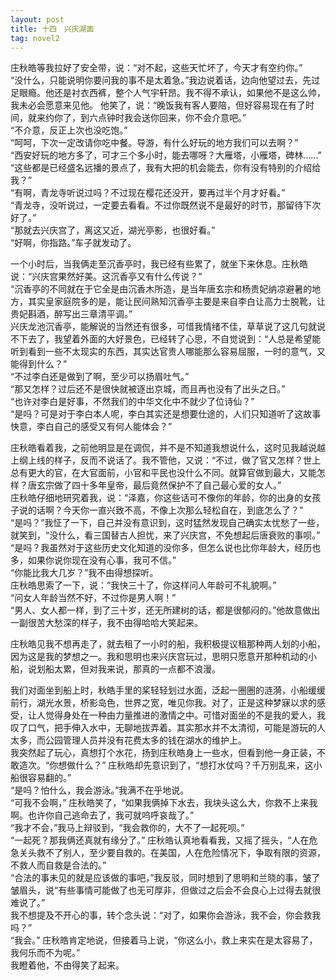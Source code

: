 ```yaml
---
layout: post
title: 十四　兴庆湖面
tag: novel2
---
```


庄秋皓等我拉好了安全带，说：“对不起，这些天忙坏了，今天才有空约你。”<br />
“没什么，只能说明你要问我的事不是太着急。”我边说着话，边向他望过去，先过足眼瘾。他还是衬衣西裤，整个人气宇轩昂。我不得不承认，如果他不是这么帅，我未必会愿意来见他。
他笑了，说：“晚饭我有客人要陪，但好容易现在有了时间，就来约你了，到六点钟时我会送你回来，你不会介意吧。”<br />
“不介意，反正上次也没吃饱。”<br />
“呵呵，下次一定改请你吃中餐。导游，有什么好玩的地方我们可以去啊？”<br />
“西安好玩的地方多了，可才三个多小时，能去哪呀？大雁塔，小雁塔，碑林……”<br />
“这些都是已经盛名远播的景点了，我有大把的机会能去，你有没有特别的介绍给我？” <br />
“有啊，青龙寺听说过吗？不过现在樱花还没开，要再过半个月才好看。”<br />
“青龙寺，没听说过，一定要去看看。不过你既然说不是最好的时节，那留待下次好了。”<br />
“那就去兴庆宫了，离这又近，湖光亭影，也很好看。”<br />
“好啊，你指路。”车子就发动了。

一个小时后，当我俩走至沉香亭时，我已经有些累了，就坐下来休息。庄秋皓说：“兴庆宫果然好美。这沉香亭又有什么传说？”<br />
“沉香亭的不同就在于它全是由沉香木所造，是当年唐玄宗和杨贵妃纳凉避暑的地方，其实皇家庭院多的是，能让民间熟知沉香亭主要是来自李白让高力士脱靴，让贵妃斟酒，醉写出三章清平调。”<br />
兴庆龙池沉香亭，能解说的当然还有很多，可惜我情绪不佳，草草说了这几句就说不下去了，我望着外面的大好景色，已经转了心思，不自觉说到：“人总是希望能听到看到一些不太现实的东西，其实达官贵人哪能那么容易屈服，一时的意气，又能得到什么？”<br />
“不过李白还是做到了啊，至少可以扬眉吐气。”<br />
“那又怎样？过后还不是很快就被逐出京城，而且再也没有了出头之日。”<br />
“也许对李白是好事，不然我们的中华文化中不就少了位诗仙？”<br />
“是吗？可是对于李白本人呢，李白其实还是想要仕途的，人们只知道听了这故事快意，李白自己的感受又有何人能体会？”

庄秋皓看着我，之前他明显是在调侃，并不是不知道我想说什么，这时见我越说越上纲上线的样子，反而不说话了。我不管他，又说：“不过，做了官又怎样？世上总有更大的官，在大官面前，小官和平民也没什么不同。就算官做到最大，又能怎样？唐玄宗做了四十多年皇帝，最后竟然保护不了自己最心爱的女人。”<br />
庄秋皓仔细地研究着我，说：“泽嘉，你这些话可不像你的年龄，你的出身的女孩子说的话啊？今天你一直兴致不高，不像上次那么轻松自在，到底怎么了？”<br />
“是吗？”我怔了一下，自己并没有意识到，这时猛然发现自己确实太忧愁了一些，就笑到，“没什么，看三国替古人担忧，来了兴庆宫，不免想起后唐衰败的事呗。”<br />
“是吗？我虽然对于这些历史文化知道的没你多，但怎么说也比你年龄大，经历也多，如果你说你现在没有心事，我可不信。”<br />
“你能比我大几岁？”我不由得想探听。<br />
庄秋皓思索了一下，说：“我快三十了，你这样问人年龄可不礼貌啊。”<br />
“问女人年龄当然不好，不过你是男人啊！”<br />
“男人、女人都一样，到了三十岁，还无所建树的话，都是很郁闷的。”他故意做出一副很苦大愁深的样子，我不由得哈哈大笑起来。

庄秋皓见我不想再走了，就去租了一小时的船，我积极提议租那种两人划的小船，因为这是我的梦想之一。我和思明也来兴庆宫玩过，思明只愿意开那种机动的小船，说划船太累，但对我来说，那真的一点都不浪漫。

我们对面坐到船上时，秋皓手里的桨轻轻划过水面，泛起一圈圈的涟漪，小船缓缓前行，湖光水景，桥影岛色，世界之宽，唯见你我。对了，正是这种梦寐以求的感受，让人觉得身处在一种由力量推进的激情之中。可惜对面坐的不是我的爱人，我叹了口气，把手伸入水中，无聊地拔弄着。其实那水并不太清彻，可能是游玩的人太多，而公园管理人员并没有花费太多的钱在湖水的维护上。<br />
我突然起了玩心，真想打个水花，扬到庄秋皓身上一些水，但看到他一身正装，不敢造次。“你想做什么？” 庄秋皓却先意识到了，“想打水仗吗？千万别乱来，这小船很容易翻的。”<br />
“是吗？怕什么，我会游泳。”我满不在乎地说。<br />
“可我不会啊，” 庄秋皓笑了，“如果我俩掉下水去，我块头这么大，你救不上来我啊。也许你自己逃命去了，我可就呜呼哀哉了。”<br />
“我才不会，”我马上辩驳到，“我会救你的，大不了一起死呗。”<br />
“一起死？那我俩还真就有缘分了。” 庄秋皓认真地看看我，又摇了摇头，“人在危急关头救不了别人，至少要自救的。在美国，人在危险情况下，争取有限的资源，不救人而自救是合法的。”<br />
“合法的事未见的就是应该做的事吧，”我反驳，同时想到了思明和兰晓的事，皱了皱眉头，说“有些事情可能做了也无可厚非，但做过之后会不会良心上过得去就很难说了。”<br />
我不想提及不开心的事，转个念头说：“对了，如果你会游泳，我不会，你会救我吗？”<br />
“我会。” 庄秋皓肯定地说，但接着马上说，“你这么小，救上来实在是太容易了，我何乐而不为呢。”<br />
我瞪着他，不由得笑了起来。
